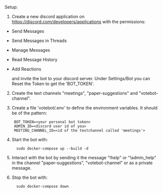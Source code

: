 Setup:

1. Create a new discord application on https://discord.com/developers/applications
   with the permissions: 

 - Send Messages
 - Send Messages in Threads
 - Manage Messages
 - Read Message History
 - Add Reactions

   and invite the bot to your discord server.
   Under Settings/Bot you can Reset the Token to get the 'BOT_TOKEN'.

2. Create the text channels "meetings", "paper-suggestions" and "votebot-channel".

3. Create a file 'votebot/.env' to define the environment variables.
It should be of the pattern:
    
        BOT_TOKEN=<your personal bot token>
        ADMIN_ID=<discord user id of you>
        MEETING_CHANNEL_ID=<id of the textchannel called 'meetings'>

4. Start the bot with:

         sudo docker-compose up --build -d

5. Interact with the bot by sending it the message "!help" or "!admin_help" in the channel 
"paper-suggestions", "votebot-channel" or as a private message.
6. Stop the bot with:
    
         sudo docker-compose down

